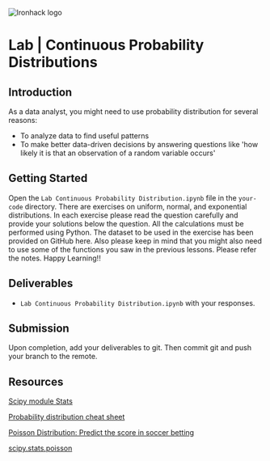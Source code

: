
![Ironhack logo](https://i.imgur.com/1QgrNNw.png)

# Lab | Continuous Probability Distributions


## Introduction

As a data analyst, you might need to use probability distribution for several reasons: 
- To analyze data to find useful patterns
- To make better data-driven decisions by answering questions like 'how likely it is that an observation of a random variable occurs'

## Getting Started

Open the `Lab Continuous Probability Distribution.ipynb` file in the `your-code` directory. There are exercises on uniform, normal, and exponential distributions. In each exercise please read the question carefully and provide your solutions below the question. All the calculations must be performed using Python. The dataset to be used in the exercise has been provided on GitHub here. Also please keep in mind that you might also need to use some of the functions you saw in the previous lessons. Please refer the notes. 
Happy Learning!!

## Deliverables

- `Lab Continuous Probability Distribution.ipynb` with your responses.

## Submission

Upon completion, add your deliverables to git. Then commit git and push your branch to the remote.

## Resources

[Scipy module Stats](https://docs.scipy.org/doc/scipy/reference/stats.html)

[Probability distribution cheat sheet](http://blog.cloudera.com/blog/2015/12/common-probability-distributions-the-data-scientists-crib-sheet/)

[Poisson Distribution: Predict the score in soccer betting](https://www.pinnacle.com/en/betting-articles/Soccer/how-to-calculate-poisson-distribution/MD62MLXUMKMXZ6A8)

[scipy.stats.poisson](https://docs.scipy.org/doc/scipy/reference/generated/scipy.stats.poisson.html)
